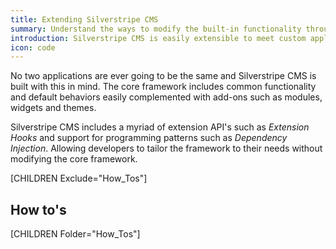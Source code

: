 ```yaml
---
title: Extending Silverstripe CMS
summary: Understand the ways to modify the built-in functionality through Extensions, Subclassing and Dependency Injection.
introduction: Silverstripe CMS is easily extensible to meet custom application requirements. This guide covers the wide range of API's to modify built-in functionality and make your own code easily extensible.
icon: code
---
```


No two applications are ever going to be the same and Silverstripe CMS is built with this in mind. The core framework 
includes common functionality and default behaviors easily complemented with add-ons such as modules, widgets and 
themes. 

Silverstripe CMS includes a myriad of extension API's such as *Extension Hooks* and support for programming patterns 
such as *Dependency Injection*. Allowing developers to tailor the framework to their needs without modifying the core 
framework.

[CHILDREN Exclude="How_Tos"]

## How to's

[CHILDREN Folder="How_Tos"]
